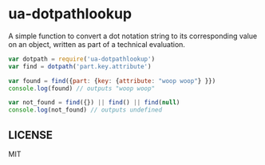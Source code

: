 
# ua-dotpathlookup

A simple function to convert a dot notation string to its corresponding value on an object, written as part of a technical evaluation.

```javascript
var dotpath = require('ua-dotpathlookup')
var find = dotpath('part.key.attribute')

var found = find({part: {key: {attribute: "woop woop"} }})
console.log(found) // outputs "woop woop"

var not_found = find({}) || find() || find(null)
console.log(not_found) // outputs undefined
```

## LICENSE 

MIT
